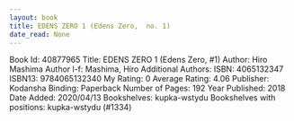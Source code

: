 ```yaml
---
layout: book
title: EDENS ZERO 1 (Edens Zero,  no. 1)
date_read: None
---
```


Book Id: 40877965
Title: EDENS ZERO 1 (Edens Zero, #1)
Author: Hiro Mashima
Author l-f: Mashima, Hiro
Additional Authors: 
ISBN: 4065132347
ISBN13: 9784065132340
My Rating: 0
Average Rating: 4.06
Publisher: Kodansha
Binding: Paperback
Number of Pages: 192
Year Published: 2018
Date Added: 2020/04/13
Bookshelves: kupka-wstydu
Bookshelves with positions: kupka-wstydu (#1334)

